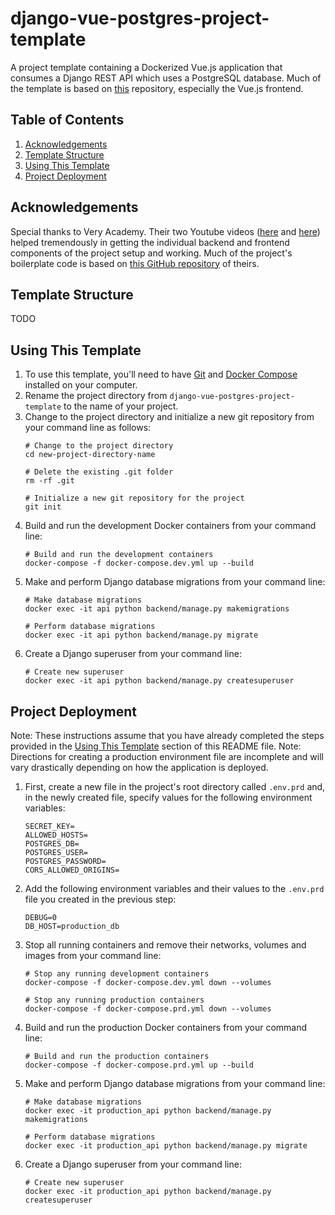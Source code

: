django-vue-postgres-project-template
===========
A project template containing a Dockerized Vue.js application that consumes a Django REST API which uses a PostgreSQL database. Much of the template is based on [this](https://github.com/veryacademy/YT-Vue-Django-Auth-JWT) repository, especially the Vue.js frontend.

## Table of Contents
1. [Acknowledgements](#acknowledgements)
2. [Template Structure](#template-structure)
3. [Using This Template](#using-this-template)
4. [Project Deployment](#project-deployment)

## Acknowledgements
Special thanks to Very Academy. Their two Youtube videos ([here](https://www.youtube.com/watch?v=KFO8atMJ4Eg) and [here](https://www.youtube.com/watch?v=iuZViCeW0JM)) helped tremendously in getting the individual backend and frontend components of the project setup and working. Much of the project's boilerplate code is based on [this GitHub repository](https://github.com/veryacademy/YT-Vue-Django-Auth-JWT) of theirs.

## Template Structure
TODO

## Using This Template
1. To use this template, you'll need to have [Git](https://git-scm.com/downloads/) and [Docker Compose](https://docs.docker.com/compose/install/) installed on your computer.
2. Rename the project directory from `django-vue-postgres-project-template` to the name of your project.
3. Change to the project directory and initialize a new git repository from your command line as follows:
   ```
   # Change to the project directory
   cd new-project-directory-name
   
   # Delete the existing .git folder
   rm -rf .git
   
   # Initialize a new git repository for the project
   git init
   ```
4. Build and run the development Docker containers from your command line:
   ```
   # Build and run the development containers
   docker-compose -f docker-compose.dev.yml up --build
   ```
5. Make and perform Django database migrations from your command line:
   ```
   # Make database migrations
   docker exec -it api python backend/manage.py makemigrations
   
   # Perform database migrations
   docker exec -it api python backend/manage.py migrate
   ```
6. Create a Django superuser from your command line:
   ```
   # Create new superuser
   docker exec -it api python backend/manage.py createsuperuser
   ```

## Project Deployment
Note: These instructions assume that you have already completed the steps provided in the [Using This Template](#using-this-template) section of this README file.
Note: Directions for creating a production environment file are incomplete and will vary drastically depending on how the application is deployed.
1. First, create a new file in the project's root directory called `.env.prd` and, in the newly created file, specify values for the following environment variables:
   ```
   SECRET_KEY=
   ALLOWED_HOSTS=
   POSTGRES_DB=
   POSTGRES_USER=
   POSTGRES_PASSWORD=
   CORS_ALLOWED_ORIGINS=
   ```
2. Add the following environment variables and their values to the `.env.prd` file you created in the previous step:
   ```
   DEBUG=0
   DB_HOST=production_db
   ```
3. Stop all running containers and remove their networks, volumes and images from your command line:
   ```
   # Stop any running development containers
   docker-compose -f docker-compose.dev.yml down --volumes
   
   # Stop any running production containers
   docker-compose -f docker-compose.prd.yml down --volumes
   ```
4. Build and run the production Docker containers from your command line:
   ```
   # Build and run the production containers
   docker-compose -f docker-compose.prd.yml up --build
   ```
5. Make and perform Django database migrations from your command line:
   ```
   # Make database migrations
   docker exec -it production_api python backend/manage.py makemigrations
   
   # Perform database migrations
   docker exec -it production_api python backend/manage.py migrate
   ```
6. Create a Django superuser from your command line:
   ```
   # Create new superuser
   docker exec -it production_api python backend/manage.py createsuperuser
   ```